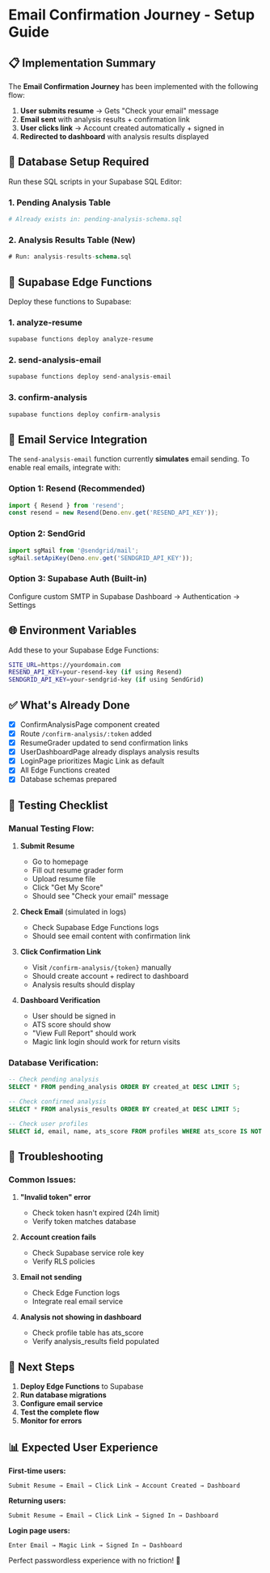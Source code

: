 # Email Confirmation Journey - Setup Guide

## 📋 Implementation Summary

The **Email Confirmation Journey** has been implemented with the following flow:

1. **User submits resume** → Gets "Check your email" message
2. **Email sent** with analysis results + confirmation link
3. **User clicks link** → Account created automatically + signed in
4. **Redirected to dashboard** with analysis results displayed

## 🔧 Database Setup Required

Run these SQL scripts in your Supabase SQL Editor:

### 1. Pending Analysis Table
```bash
# Already exists in: pending-analysis-schema.sql
```

### 2. Analysis Results Table (New)
```sql
# Run: analysis-results-schema.sql
```

## 🚀 Supabase Edge Functions

Deploy these functions to Supabase:

### 1. analyze-resume
```bash
supabase functions deploy analyze-resume
```

### 2. send-analysis-email
```bash
supabase functions deploy send-analysis-email
```

### 3. confirm-analysis
```bash
supabase functions deploy confirm-analysis
```

## 📧 Email Service Integration

The `send-analysis-email` function currently **simulates** email sending. To enable real emails, integrate with:

### Option 1: Resend (Recommended)
```typescript
import { Resend } from 'resend';
const resend = new Resend(Deno.env.get('RESEND_API_KEY'));
```

### Option 2: SendGrid
```typescript
import sgMail from '@sendgrid/mail';
sgMail.setApiKey(Deno.env.get('SENDGRID_API_KEY'));
```

### Option 3: Supabase Auth (Built-in)
Configure custom SMTP in Supabase Dashboard → Authentication → Settings

## 🌐 Environment Variables

Add these to your Supabase Edge Functions:

```bash
SITE_URL=https://yourdomain.com
RESEND_API_KEY=your-resend-key (if using Resend)
SENDGRID_API_KEY=your-sendgrid-key (if using SendGrid)
```

## ✅ What's Already Done

- [x] ConfirmAnalysisPage component created
- [x] Route `/confirm-analysis/:token` added
- [x] ResumeGrader updated to send confirmation links
- [x] UserDashboardPage already displays analysis results
- [x] LoginPage prioritizes Magic Link as default
- [x] All Edge Functions created
- [x] Database schemas prepared

## 🧪 Testing Checklist

### Manual Testing Flow:
1. **Submit Resume**
   - Go to homepage
   - Fill out resume grader form
   - Upload resume file
   - Click "Get My Score"
   - Should see "Check your email" message

2. **Check Email** (simulated in logs)
   - Check Supabase Edge Functions logs
   - Should see email content with confirmation link

3. **Click Confirmation Link**
   - Visit `/confirm-analysis/{token}` manually
   - Should create account + redirect to dashboard
   - Analysis results should display

4. **Dashboard Verification**
   - User should be signed in
   - ATS score should show
   - "View Full Report" should work
   - Magic link login should work for return visits

### Database Verification:
```sql
-- Check pending analysis
SELECT * FROM pending_analysis ORDER BY created_at DESC LIMIT 5;

-- Check confirmed analysis
SELECT * FROM analysis_results ORDER BY created_at DESC LIMIT 5;

-- Check user profiles
SELECT id, email, name, ats_score FROM profiles WHERE ats_score IS NOT NULL;
```

## 🐛 Troubleshooting

### Common Issues:

1. **"Invalid token" error**
   - Check token hasn't expired (24h limit)
   - Verify token matches database

2. **Account creation fails**
   - Check Supabase service role key
   - Verify RLS policies

3. **Email not sending**
   - Check Edge Function logs
   - Integrate real email service

4. **Analysis not showing in dashboard**
   - Check profile table has ats_score
   - Verify analysis_results field populated

## 🔄 Next Steps

1. **Deploy Edge Functions** to Supabase
2. **Run database migrations**
3. **Configure email service**
4. **Test the complete flow**
5. **Monitor for errors**

## 📊 Expected User Experience

**First-time users:**
```
Submit Resume → Email → Click Link → Account Created → Dashboard
```

**Returning users:**
```
Submit Resume → Email → Click Link → Signed In → Dashboard
```

**Login page users:**
```
Enter Email → Magic Link → Signed In → Dashboard
```

Perfect passwordless experience with no friction! 🎉